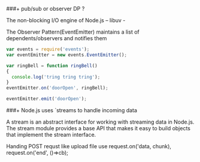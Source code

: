 
###+ pub/sub or observer DP ?

The non-blocking I/O engine of Node.js – libuv -

The Observer Pattern(EventEmitter) maintains a list of dependents/observers and notifies them

```javascript
var events = require('events');
var eventEmitter = new events.EventEmitter();

var ringBell = function ringBell()
{
  console.log('tring tring tring');
}
eventEmitter.on('doorOpen', ringBell);

eventEmitter.emit('doorOpen');
```

###+ Node.js uses `streams to handle incoming data

A stream is an abstract interface for working with streaming data in Node.js. The stream module provides a base API that makes it easy to build objects that implement the stream interface.

Handing POST requst like upload file use request.on('data, chunk), request.on('end', ()=>cb);